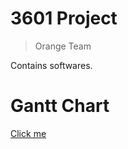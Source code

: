 # 3601 Project

> Orange Team

Contains softwares.




# Gantt Chart
[Click me](https://docs.google.com/spreadsheets/d/1C4ZM49zf4E7dq4I5s0xi-e30VfTOYlLR3BIn70m7FaY/edit?ts=5f66f2a2#gid=1115838130)
